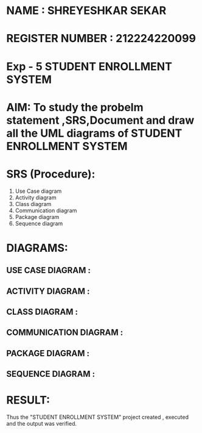 # NAME : SHREYESHKAR SEKAR 
# REGISTER NUMBER : 212224220099

# Exp - 5 STUDENT ENROLLMENT SYSTEM

# AIM:  To study the probelm statement ,SRS,Document and draw all the UML diagrams of STUDENT ENROLLMENT SYSTEM

# SRS (Procedure):

1. Use Case diagram
2. Activity diagram
3. Class diagram
4. Communication diagram
5. Package diagram
6. Sequence diagram



# DIAGRAMS:


## USE CASE DIAGRAM :



## ACTIVITY DIAGRAM :



## CLASS DIAGRAM :




## COMMUNICATION DIAGRAM :




## PACKAGE DIAGRAM :




## SEQUENCE DIAGRAM :





# RESULT:

Thus the "STUDENT ENROLLMENT SYSTEM" project created , executed and the output was verified.
